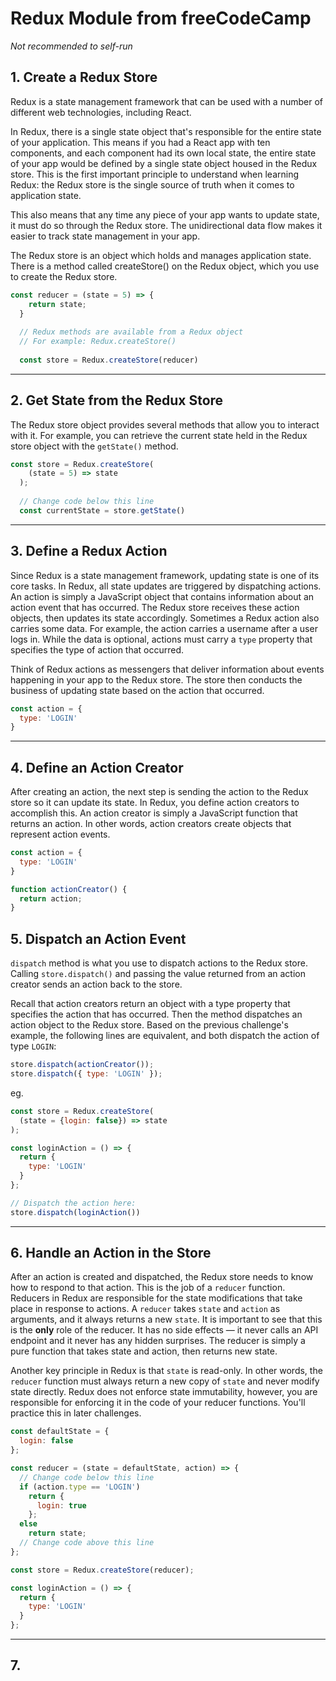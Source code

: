 
# Redux Module from freeCodeCamp
*Not recommended to self-run*

## 1. Create a Redux Store

Redux is a state management framework that can be used with a number of different web technologies, including React.

In Redux, there is a single state object that's responsible for the entire state of your application. 
This means if you had a React app with ten components, and each component had its own local state, 
the entire state of your app would be defined by a single state object housed in the Redux store. 
This is the first important principle to understand when learning Redux: the Redux store is the single source of truth when it comes to application state.

This also means that any time any piece of your app wants to update state, it must do so through the Redux store. 
The unidirectional data flow makes it easier to track state management in your app.

The Redux store is an object which holds and manages application state. There is a method called createStore() on the Redux object, which you use to create the Redux store. 
```js
const reducer = (state = 5) => {
    return state;
  }
  
  // Redux methods are available from a Redux object
  // For example: Redux.createStore()
  
  const store = Redux.createStore(reducer)
```
---

## 2. Get State from the Redux Store
The Redux store object provides several methods that allow you to interact with it. 
For example, you can retrieve the current state held in the Redux store object with the `getState()` method.
```js
const store = Redux.createStore(
    (state = 5) => state
  );
  
  // Change code below this line
  const currentState = store.getState()
```
---

## 3. Define a Redux Action
Since Redux is a state management framework, updating state is one of its core tasks. In Redux, all state updates are triggered by dispatching actions. An action is simply a JavaScript object that contains information about an action event that has occurred. The Redux store receives these action objects, then updates its state accordingly. Sometimes a Redux action also carries some data. For example, the action carries a username after a user logs in. While the data is optional, actions must carry a `type` property that specifies the type of action that occurred.

Think of Redux actions as messengers that deliver information about events happening in your app to the Redux store. The store then conducts the business of updating state based on the action that occurred.
```js
const action = {
  type: 'LOGIN'
}
```
---

## 4. Define an Action Creator
After creating an action, the next step is sending the action to the Redux store so it can update its state. In Redux, you define action creators to accomplish this. An action creator is simply a JavaScript function that returns an action. In other words, action creators create objects that represent action events.
```js
const action = {
  type: 'LOGIN'
}

function actionCreator() {
  return action;
}
```

## 5. Dispatch an Action Event
`dispatch` method is what you use to dispatch actions to the Redux store. Calling `store.dispatch()` and passing the value returned from an action creator sends an action back to the store.

Recall that action creators return an object with a type property that specifies the action that has occurred. Then the method dispatches an action object to the Redux store. Based on the previous challenge's example, the following lines are equivalent, and both dispatch the action of type `LOGIN`:
```js
store.dispatch(actionCreator());
store.dispatch({ type: 'LOGIN' });
```
eg.
```js
const store = Redux.createStore(
  (state = {login: false}) => state
);

const loginAction = () => {
  return {
    type: 'LOGIN'
  }
};

// Dispatch the action here:
store.dispatch(loginAction())
```
---

## 6. Handle an Action in the Store
After an action is created and dispatched, the Redux store needs to know how to respond to that action. This is the job of a `reducer` function. Reducers in Redux are responsible for the state modifications that take place in response to actions. A `reducer` takes `state` and `action` as arguments, and it always returns a new `state`. It is important to see that this is the **only** role of the reducer. It has no side effects — it never calls an API endpoint and it never has any hidden surprises. The reducer is simply a pure function that takes state and action, then returns new state.

Another key principle in Redux is that `state` is read-only. In other words, the `reducer` function must always return a new copy of `state` and never modify state directly. Redux does not enforce state immutability, however, you are responsible for enforcing it in the code of your reducer functions. You'll practice this in later challenges.
```js
const defaultState = {
  login: false
};

const reducer = (state = defaultState, action) => {
  // Change code below this line
  if (action.type == 'LOGIN')
    return {
      login: true
    };
  else
    return state;
  // Change code above this line
};

const store = Redux.createStore(reducer);

const loginAction = () => {
  return {
    type: 'LOGIN'
  }
};
```
---

## 7. 